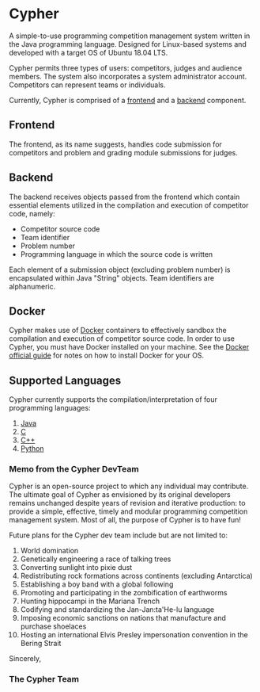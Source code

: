 # Cypher

A simple-to-use programming competition management system written in the Java
programming language. Designed for Linux-based systems and developed with a
target OS of Ubuntu 18.04 LTS.

Cypher permits three types of users: competitors, judges and audience members.
The system also incorporates a system administrator account. Competitors can
represent teams or individuals.

Currently, Cypher is comprised of a [frontend](cypher/cypher-frontend/src/main/java/edu/sunypoly/cypher/frontend) and a [backend](cypher/cypher-backend/src/main/java/edu/sunypoly/cypher/backend)
component.

## Frontend

The frontend, as its name suggests, handles code submission for competitors
and problem and grading module submissions for judges.

## Backend

The backend receives objects passed from the frontend which contain essential
elements utilized in the compilation and execution of competitor code, namely:
* Competitor source code
* Team identifier
* Problem number
* Programming language in which the source code is written

Each element of a submission object (excluding problem number) is encapsulated
within Java "String" objects. Team identifiers are alphanumeric.

## Docker

Cypher makes use of [Docker](https://github.com/docker) containers to effectively
sandbox the compilation and execution of competitor source code. In order to use
Cypher, you must have Docker installed on your machine. See the [Docker official
guide](https://docs.docker.com/v17.09/engine/installation/) for notes on how to
install Docker for your OS.

## Supported Languages

Cypher currently supports the compilation/interpretation of four programming
languages:

  1. [Java](https://docs.oracle.com/javase/7/docs/technotes/guides/language/)
  2. [C](https://en.wikibooks.org/wiki/C_Programming)
  3. [C++](https://isocpp.org/)
  4. [Python](https://www.python.org/)
  
 ### Memo from the Cypher DevTeam

Cypher is an open-source project to which any individual may contribute. The
ultimate goal of Cypher as envisioned by its original developers remains unchanged
despite years of revision and iterative production: to provide a simple, effective,
timely and modular programming competition management system. Most of all, the
purpose of Cypher is to have fun!

Future plans for the Cypher dev team include but are not limited to:
1. World domination
2. Genetically engineering a race of talking trees
3. Converting sunlight into pixie dust
4. Redistributing rock formations across continents (excluding Antarctica)
5. Establishing a boy band with a global following
6. Promoting and participating in the zombification of earthworms
7. Hunting hippocampi in the Mariana Trench
8. Codifying and standardizing the Jan-Jan:ta'He-lu language
9. Imposing economic sanctions on nations that manufacture and purchase shoelaces
10. Hosting an international Elvis Presley impersonation convention in the Bering Strait

Sincerely,
### The Cypher Team
